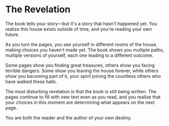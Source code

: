 # The Revelation

The book tells your story—but it's a story that hasn't happened yet. You realize this house exists outside of time, and you're reading your own future.

As you turn the pages, you see yourself in different rooms of the house, making choices you haven't made yet. The book shows you multiple paths, multiple versions of yourself, each one leading to a different outcome.

Some pages show you finding great treasures, others show you facing terrible dangers. Some show you leaving the house forever, while others show you becoming part of it, your spirit joining the countless others who have walked these halls.

The most disturbing revelation is that the book is still being written. The pages continue to fill with new text even as you read, and you realize that your choices in this moment are determining what appears on the next page.

You are both the reader and the author of your own destiny. 